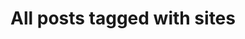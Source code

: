 ---
layout: tag
title: "All posts tagged with sites"
permalink: /weblog/tags/sites/
taxonomy: sites
---
